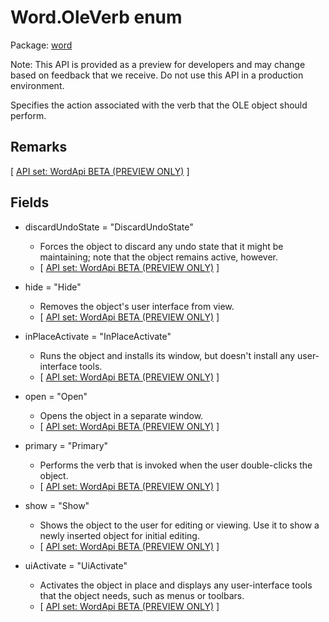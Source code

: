 # Word.OleVerb enum

Package: [word](/en-us/javascript/api/word)

Note: This API is provided as a preview for developers and may change based on feedback that we receive. Do not use this API in a production environment.

Specifies the action associated with the verb that the OLE object should perform.

## Remarks

[ [API set: WordApi BETA (PREVIEW ONLY)](/en-us/javascript/api/requirement-sets/word/word-api-requirement-sets) ]

## Fields

- discardUndoState = "DiscardUndoState"
  - Forces the object to discard any undo state that it might be maintaining; note that the object remains active, however.
  - [ [API set: WordApi BETA (PREVIEW ONLY)](/en-us/javascript/api/requirement-sets/word/word-api-requirement-sets) ]

- hide = "Hide"
  - Removes the object's user interface from view.
  - [ [API set: WordApi BETA (PREVIEW ONLY)](/en-us/javascript/api/requirement-sets/word/word-api-requirement-sets) ]

- inPlaceActivate = "InPlaceActivate"
  - Runs the object and installs its window, but doesn't install any user-interface tools.
  - [ [API set: WordApi BETA (PREVIEW ONLY)](/en-us/javascript/api/requirement-sets/word/word-api-requirement-sets) ]

- open = "Open"
  - Opens the object in a separate window.
  - [ [API set: WordApi BETA (PREVIEW ONLY)](/en-us/javascript/api/requirement-sets/word/word-api-requirement-sets) ]

- primary = "Primary"
  - Performs the verb that is invoked when the user double-clicks the object.
  - [ [API set: WordApi BETA (PREVIEW ONLY)](/en-us/javascript/api/requirement-sets/word/word-api-requirement-sets) ]

- show = "Show"
  - Shows the object to the user for editing or viewing. Use it to show a newly inserted object for initial editing.
  - [ [API set: WordApi BETA (PREVIEW ONLY)](/en-us/javascript/api/requirement-sets/word/word-api-requirement-sets) ]

- uiActivate = "UiActivate"
  - Activates the object in place and displays any user-interface tools that the object needs, such as menus or toolbars.
  - [ [API set: WordApi BETA (PREVIEW ONLY)](/en-us/javascript/api/requirement-sets/word/word-api-requirement-sets) ]